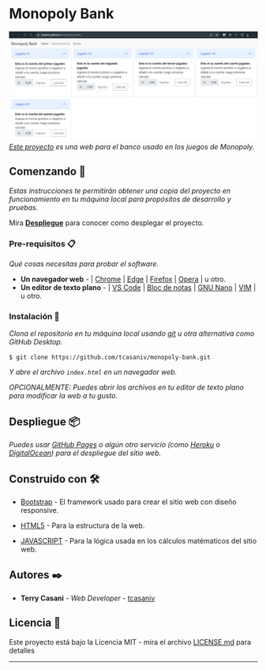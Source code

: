 # Monopoly Bank

![Monopoly Bank](/img/banner.png)
_[Este proyecto](https://tcasaniv.github.io/monopoly-bank/) es una web para el banco usado en los juegos de Monopoly._

## Comenzando 🚀

_Estas instrucciones te permitirán obtener una copia del proyecto en funcionamiento en tu máquina local para propósitos de desarrollo y pruebas._

Mira **[Despliegue](#despliegue-)** para conocer como desplegar el proyecto.


### Pre-requisitos 📋

_Qué cosas necesitas para probar el software._

* **Un navegador web** - | [Chrome](https://www.google.com/intl/es-419/chrome/) | [Edge](https://www.microsoft.com/es-es/edge) | [Firefox](https://www.mozilla.org/es-ES/firefox/new/) | [Opera](https://www.opera.com/es) | u otro.
* **Un editor de texto plano** - | [VS Code](https://code.visualstudio.com/) | [Bloc de notas](https://es.wikipedia.org/wiki/Bloc_de_notas) | [GNU Nano](https://www.nano-editor.org/) | [VIM](https://www.vim.org/) | u otro.

### Instalación 🔧

_Clona el repositorio en tu máquina local usando [git](https://git-scm.com/) u otra alternativa como GitHub Desktop._

```
$ git clone https://github.com/tcasaniv/monopoly-bank.git
```

_Y abre el archivo `index.html` en un navegador web._

_OPCIONALMENTE: Puedes abrir los archivos en tu editor de texto plano para modificar la web a tu gusto._

## Despliegue 📦

_Puedes usar [GitHub Pages](https://pages.github.com/) o algún otro servicio (como [Heroku](https://www.heroku.com/) o [DigitalOcean](https://www.digitalocean.com/)) para el despliegue del sitio web._

## Construido con 🛠️

* [Bootstrap](https://getbootstrap.com/) - El framework usado para crear el sitio web con diseño responsive.

* [HTML5](https://developer.mozilla.org/es/docs/Glossary/HTML5) - Para la estructura de la web.

* [JAVASCRIPT](https://developer.mozilla.org/es/docs/Web/JavaScript) - Para la lógica usada en los cálculos matématicos del sitio web.

<!-- ## Contribuyendo 🖇️

Por favor lee el [CONTRIBUTING.md](https://gist.github.com/tcasaniv/xxxxx) para detalles de nuestro código de conducta, y el proceso para enviarnos pull requests. -->

<!-- ## Wiki 📖

Puedes encontrar mucho más de cómo utilizar este proyecto en nuestra [Wiki](https://github.com/tcasaniv/monopoly-bank/wiki) -->

<!-- ## Versionado 📌

Para todas las versiones disponibles, mira los [tags en este repositorio](https://github.com/tcasaniv/monopoly-bank/tags). -->

## Autores ✒️

* **Terry Casani** - *Web Developer* - [tcasaniv](https://github.com/tcasaniv)

<!-- También puedes mirar la lista de todos los [contribuyentes](https://github.com/tcasaniv/monopoly-bank/contributors) quíenes han participado en este proyecto.  -->

## Licencia 📄

Este proyecto está bajo la Licencia MIT - mira el archivo [LICENSE.md](LICENSE.md) para detalles

<!-- ## Expresiones de Gratitud 🎁

* Comenta a otros sobre este proyecto 📢
* Invita un café ☕ a alguien del equipo. 
* Da las gracias públicamente 🤓.
* etc. -->



---
